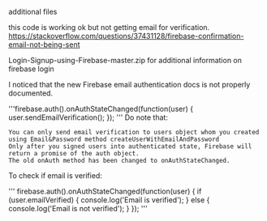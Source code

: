 additional files

this code is working ok but not getting email for verification.
https://stackoverflow.com/questions/37431128/firebase-confirmation-email-not-being-sent





Login-Signup-using-Firebase-master.zip  for additional information on firebase login




I noticed that the new Firebase email authentication docs is not properly documented.

'''firebase.auth().onAuthStateChanged(function(user) {
  user.sendEmailVerification(); 
});
'''
Do note that:

    You can only send email verification to users object whom you created using Email&Password method createUserWithEmailAndPassword
    Only after you signed users into authenticated state, Firebase will return a promise of the auth object.
    The old onAuth method has been changed to onAuthStateChanged.

To check if email is verified:

'''
firebase.auth().onAuthStateChanged(function(user) { 
  if (user.emailVerified) {
    console.log('Email is verified');
  }
  else {
    console.log('Email is not verified');
  }
});
'''

